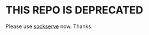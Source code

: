 # THIS REPO IS DEPRECATED

Please use [sockserve](https://github.com/fountainhead-cash/sockserve) now. Thanks.
